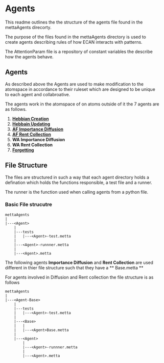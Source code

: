 # Agents

This readme outlines the the structure of the agents file found in the mettaAgents
direcorty.

The purpose of the files found in the mettaAgents directory is used to create agents 
describing rules of how ECAN interacts with patterns. 

The AttentionParam file is a repository of constant variables the describe how
the agents behave.

## Agents

As described above the Agents are used to make modification to the atomspace in
accordance to their ruleset which are designed to be unique to each agent and 
collabroative. 

The agents work in the atomspace of on atoms outside of it the 7 agents are as 
follows.

1. [**Hebbian Creation**](HebbianCreationAgent/README.md)
2. [**Hebbain Updating**](HebbianUpdatingAgent/README.md)
3. [**AF Importance Diffusion**](ImportanceDiffusionAgent/AFImportanceDiffusionAgent/README.md)
4. [**AF Rent Collection**](RentCollectionAgent/AFRentCollectionAgent/README.md)
5. **WA Importance Diffusion**
6. **WA Rent Collection**
7. [**Forgetting**](ForgettingAgent/README.md)

## File Structure

The files are structured in such a way that each agent directory holds a defination
which holds the functions responsible, a test file and a runner.

The runner is the function used when calling agents from a python file.

### Basic File strucutre

```
mettaAgents
|
|---<Agent>
    |
    |---tests
    |   |---<Agent>-test.metta
    |
    |---<Agent>-runnner.metta
    |
    |---<Agent>.metta
```

The following agents **Importance Diffusion** and **Rent Collection** are 
used different in thier file structure such that they have a ** <Agent>Base.metta **

For agents involved in Diffusion and Rent collection the file structure is as 
follows

```
mettaAgents 
|
|---<Agent-Base>
    |
    |---tests
    |   |---<Agent>-test.metta
    |
    |---<Base>
    |   |
    |   |---<Agent>Base.metta
    |
    |---<Agent>
        |
        |---<Agent>-runnner.metta
        |
        |---<Agent>.metta
    
```
